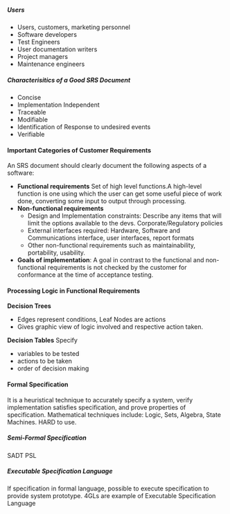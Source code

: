 ##### Users
* Users, customers, marketing personnel
* Software developers
* Test Engineers
* User documentation writers
* Project managers
* Maintenance engineers

##### Characterisitics of a Good SRS Document
* Concise
* Implementation Independent
* Traceable
* Modifiable
* Identification of Response to undesired events
* Verifiable

#### Important Categories of Customer Requirements
An SRS document should clearly document the following aspects of a software:
* **Functional requirements**
  Set of high level functions.A high-level function is one using which the user can get some useful piece of work done, converting some input to output through processing.
* **Non-functional requirements**
	* Design and Implementation constraints: Describe any items that will limit the options available to the devs. Corporate/Regulatory policies
	* External interfaces required: Hardware, Software and Communications interface, user interfaces, report formats
	* Other non-functional requirements such as maintainability, portability, usability.
* **Goals of implementation**: A goal in contrast to the functional and non-functional requirements is not checked by the customer for conformance at the time of acceptance testing.

#### Processing Logic in Functional Requirements
**Decision Trees**
* Edges represent conditions, Leaf Nodes are actions
* Gives graphic view of logic involved and respective action taken.

**Decision Tables**
Specify
* variables to be tested
* actions to be taken
* order of decision making

#### Formal Specification
It is a heuristical technique to accurately specify a system, verify implementation satisfies specification, and prove properties of specification. Mathematical techniques include: Logic, Sets, Algebra, State Machines.
HARD to use.
##### Semi-Formal Specification
SADT
PSL
##### Executable Specification Language 
If specification in formal language, possible to execute specification to provide system prototype.
4GLs are example of Executable Specification Language